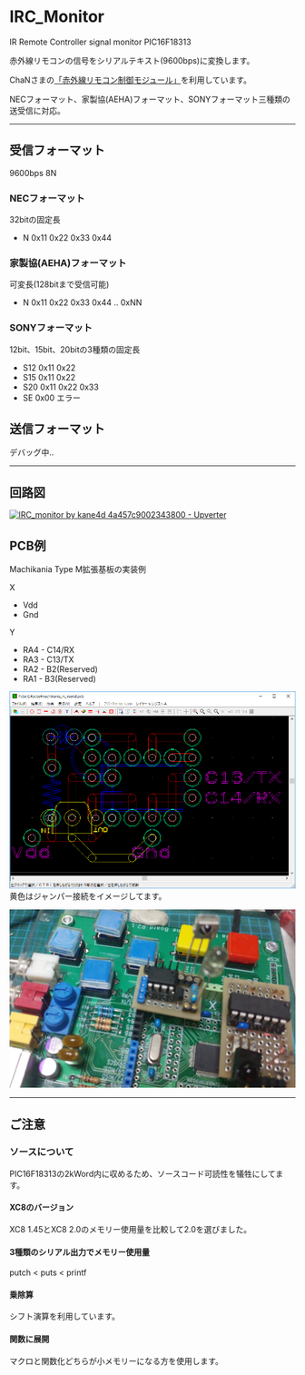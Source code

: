 # IRC_Monitor
IR Remote Controller signal monitor PIC16F18313

赤外線リモコンの信号をシリアルテキスト(9600bps)に変換します。

ChaNさまの[「赤外線リモコン制御モジュール」](http://elm-chan.org/fsw/irctrl/00index.html)を利用しています。 

NECフォーマット、家製協(AEHA)フォーマット、SONYフォーマット三種類の送受信に対応。

***
## 受信フォーマット
9600bps 8N
### NECフォーマット
32bitの固定長
- N 0x11 0x22 0x33 0x44 

### 家製協(AEHA)フォーマット
可変長(128bitまで受信可能)
- N 0x11 0x22 0x33 0x44 .. 0xNN

### SONYフォーマット
12bit、15bit、20bitの3種類の固定長

- S12 0x11 0x22
- S15 0x11 0x22
- S20 0x11 0x22 0x33
- SE 0x00 エラー

## 送信フォーマット
デバッグ中..

***
## 回路図
[![IRC_monitor by kane4d 4a457c9002343800 - Upverter](https://upverter.com/kane4d/4a457c9002343800/IRC_monitor/embed_img/15365775480000/)](https://upverter.com/kane4d/4a457c9002343800/IRC_monitor/#/)


## PCB例
Machikania Type M拡張基板の実装例

X

- Vdd
- Gnd

Y

- RA4 - C14/RX
- RA3 - C13/TX
- RA2 - B2(Reserved)
- RA1 - B3(Reserved)

![PCB](/images/pcb.PNG)
黄色はジャンパー接続をイメージしてます。

![Machikaniaに装着](/images/e_kiban.jpeg)
 
***
## ご注意
### ソースについて
PIC16F18313の2kWord内に収めるため、ソースコード可読性を犠牲にしてます。
#### XC8のバージョン
XC8 1.45とXC8 2.0のメモリー使用量を比較して2.0を選びました。
#### 3種類のシリアル出力でメモリー使用量
putch < puts < printf
#### 乗除算
シフト演算を利用しています。
#### 関数に展開
マクロと関数化どちらが小メモリーになる方を使用します。
